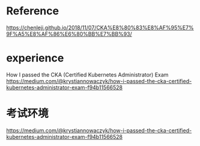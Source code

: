 

# Reference

https://chenleji.github.io/2018/11/07/CKA%E8%80%83%E8%AF%95%E7%9F%A5%E8%AF%86%E6%80%BB%E7%BB%93/


# experience
How I passed the CKA (Certified Kubernetes Administrator) Exam          
https://medium.com/@krystiannowaczyk/how-i-passed-the-cka-certified-kubernetes-administrator-exam-f94b11566528




#  考试环境
https://medium.com/@krystiannowaczyk/how-i-passed-the-cka-certified-kubernetes-administrator-exam-f94b11566528


